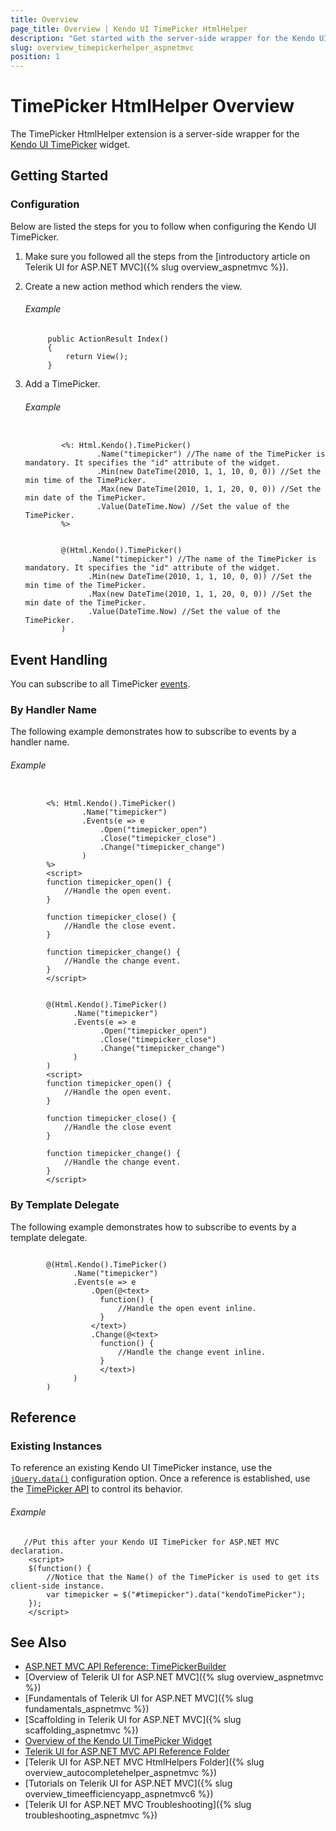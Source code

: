 ```yaml
---
title: Overview
page_title: Overview | Kendo UI TimePicker HtmlHelper
description: "Get started with the server-side wrapper for the Kendo UI TimePicker widget for ASP.NET MVC."
slug: overview_timepickerhelper_aspnetmvc
position: 1
---
```


# TimePicker HtmlHelper Overview

The TimePicker HtmlHelper extension is a server-side wrapper for the [Kendo UI TimePicker](https://demos.telerik.com/kendo-ui/timepicker/index) widget.

## Getting Started

### Configuration

Below are listed the steps for you to follow when configuring the Kendo UI TimePicker.

1. Make sure you followed all the steps from the [introductory article on Telerik UI for ASP.NET MVC]({% slug overview_aspnetmvc %}).

1. Create a new action method which renders the view.

    ###### Example

            public ActionResult Index()
            {
                return View();
            }

1. Add a TimePicker.

    ###### Example

    ```tab-ASPX

            <%: Html.Kendo().TimePicker()
                    .Name("timepicker") //The name of the TimePicker is mandatory. It specifies the "id" attribute of the widget.
                    .Min(new DateTime(2010, 1, 1, 10, 0, 0)) //Set the min time of the TimePicker.
                    .Max(new DateTime(2010, 1, 1, 20, 0, 0)) //Set the min date of the TimePicker.
                    .Value(DateTime.Now) //Set the value of the TimePicker.
            %>
    ```
    ```tab-Razor

            @(Html.Kendo().TimePicker()
                  .Name("timepicker") //The name of the TimePicker is mandatory. It specifies the "id" attribute of the widget.
                  .Min(new DateTime(2010, 1, 1, 10, 0, 0)) //Set the min time of the TimePicker.
                  .Max(new DateTime(2010, 1, 1, 20, 0, 0)) //Set the min date of the TimePicker.
                  .Value(DateTime.Now) //Set the value of the TimePicker.
            )
    ```

## Event Handling

You can subscribe to all TimePicker [events](../../../kendo-ui/api/javascript/ui/timepicker#events).

### By Handler Name

The following example demonstrates how to subscribe to events by a handler name.

###### Example

```tab-ASPX

        <%: Html.Kendo().TimePicker()
                .Name("timepicker")
                .Events(e => e
                    .Open("timepicker_open")
                    .Close("timepicker_close")
                    .Change("timepicker_change")
                )
        %>
        <script>
        function timepicker_open() {
            //Handle the open event.
        }

        function timepicker_close() {
            //Handle the close event.
        }

        function timepicker_change() {
            //Handle the change event.
        }
        </script>
```
```tab-Razor

        @(Html.Kendo().TimePicker()
              .Name("timepicker")
              .Events(e => e
                    .Open("timepicker_open")
                    .Close("timepicker_close")
                    .Change("timepicker_change")
              )
        )
        <script>
        function timepicker_open() {
            //Handle the open event.
        }

        function timepicker_close() {
            //Handle the close event
        }

        function timepicker_change() {
            //Handle the change event.
        }
        </script>
```

### By Template Delegate

The following example demonstrates how to subscribe to events by a template delegate.

```tab-Razor

        @(Html.Kendo().TimePicker()
              .Name("timepicker")
              .Events(e => e
                  .Open(@<text>
                    function() {
                        //Handle the open event inline.
                    }
                  </text>)
                  .Change(@<text>
                    function() {
                        //Handle the change event inline.
                    }
                    </text>)
              )
        )
```

## Reference

### Existing Instances

To reference an existing Kendo UI TimePicker instance, use the [`jQuery.data()`](http://api.jquery.com/jQuery.data/) configuration option. Once a reference is established, use the [TimePicker API](../../../kendo-ui/api/javascript/ui/timepicker#methods) to control its behavior.

###### Example

       //Put this after your Kendo UI TimePicker for ASP.NET MVC declaration.
        <script>
        $(function() {
            //Notice that the Name() of the TimePicker is used to get its client-side instance.
            var timepicker = $("#timepicker").data("kendoTimePicker");
        });
        </script>

## See Also

* [ASP.NET MVC API Reference: TimePickerBuilder](/api/Kendo.Mvc.UI.Fluent/TimePickerBuilder)
* [Overview of Telerik UI for ASP.NET MVC]({% slug overview_aspnetmvc %})
* [Fundamentals of Telerik UI for ASP.NET MVC]({% slug fundamentals_aspnetmvc %})
* [Scaffolding in Telerik UI for ASP.NET MVC]({% slug scaffolding_aspnetmvc %})
* [Overview of the Kendo UI TimePicker Widget](http://docs.telerik.com/kendo-ui/controls/editors/timepicker/overview)
* [Telerik UI for ASP.NET MVC API Reference Folder](/api/Kendo.Mvc/AggregateFunction)
* [Telerik UI for ASP.NET MVC HtmlHelpers Folder]({% slug overview_autocompletehelper_aspnetmvc %})
* [Tutorials on Telerik UI for ASP.NET MVC]({% slug overview_timeefficiencyapp_aspnetmvc6 %})
* [Telerik UI for ASP.NET MVC Troubleshooting]({% slug troubleshooting_aspnetmvc %})
